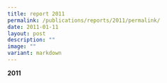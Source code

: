 ```yaml
---
title: report 2011
permalink: /publications/reports/2011/permalink/
date: 2011-01-11
layout: post
description: ""
image: ""
variant: markdown
---
```

**2011**